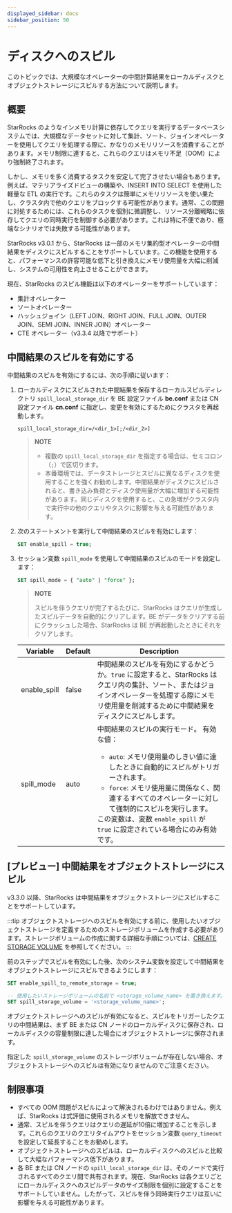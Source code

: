 ```yaml
---
displayed_sidebar: docs
sidebar_position: 50
---
```


# ディスクへのスピル

このトピックでは、大規模なオペレーターの中間計算結果をローカルディスクとオブジェクトストレージにスピルする方法について説明します。

## 概要

StarRocks のようなインメモリ計算に依存してクエリを実行するデータベースシステムでは、大規模なデータセットに対して集計、ソート、ジョインオペレーターを使用してクエリを処理する際に、かなりのメモリリソースを消費することがあります。メモリ制限に達すると、これらのクエリはメモリ不足（OOM）により強制終了されます。

しかし、メモリを多く消費するタスクを安定して完了させたい場合もあります。例えば、マテリアライズドビューの構築や、INSERT INTO SELECT を使用した軽量な ETL の実行です。これらのタスクは簡単にメモリリソースを使い果たし、クラスタ内で他のクエリをブロックする可能性があります。通常、この問題に対処するためには、これらのタスクを個別に微調整し、リソース分離戦略に依存してクエリの同時実行を制御する必要があります。これは特に不便であり、極端なシナリオでは失敗する可能性があります。

StarRocks v3.0.1 から、StarRocks は一部のメモリ集約型オペレーターの中間結果をディスクにスピルすることをサポートしています。この機能を使用すると、パフォーマンスの許容可能な低下と引き換えにメモリ使用量を大幅に削減し、システムの可用性を向上させることができます。

現在、StarRocks のスピル機能は以下のオペレーターをサポートしています：

- 集計オペレーター
- ソートオペレーター
- ハッシュジョイン（LEFT JOIN、RIGHT JOIN、FULL JOIN、OUTER JOIN、SEMI JOIN、INNER JOIN）オペレーター
- CTE オペレーター（v3.3.4 以降でサポート）

## 中間結果のスピルを有効にする

中間結果のスピルを有効にするには、次の手順に従います：

1. ローカルディスクにスピルされた中間結果を保存するローカルスピルディレクトリ `spill_local_storage_dir` を BE 設定ファイル **be.conf** または CN 設定ファイル **cn.conf** に指定し、変更を有効にするためにクラスタを再起動します。

   ```Properties
   spill_local_storage_dir=/<dir_1>[;/<dir_2>]
   ```

   > **NOTE**
   >
   > - 複数の `spill_local_storage_dir` を指定する場合は、セミコロン（`;`）で区切ります。
   > - 本番環境では、データストレージとスピルに異なるディスクを使用することを強くお勧めします。中間結果がディスクにスピルされると、書き込み負荷とディスク使用量が大幅に増加する可能性があります。同じディスクを使用すると、この急増がクラスタ内で実行中の他のクエリやタスクに影響を与える可能性があります。

2. 次のステートメントを実行して中間結果のスピルを有効にします：

   ```SQL
   SET enable_spill = true;
   ```

3. セッション変数 `spill_mode` を使用して中間結果のスピルのモードを設定します：

   ```SQL
   SET spill_mode = { "auto" | "force" };
   ```

   > **NOTE**
   >
   > スピルを伴うクエリが完了するたびに、StarRocks はクエリが生成したスピルデータを自動的にクリアします。BE がデータをクリアする前にクラッシュした場合、StarRocks は BE が再起動したときにそれをクリアします。

   | **Variable** | **Default** | **Description**                                              |
   | ------------ | ----------- | ------------------------------------------------------------ |
   | enable_spill | false       | 中間結果のスピルを有効にするかどうか。`true` に設定すると、StarRocks はクエリ内の集計、ソート、またはジョインオペレーターを処理する際にメモリ使用量を削減するために中間結果をディスクにスピルします。 |
   | spill_mode   | auto        | 中間結果のスピルの実行モード。 有効な値：<ul><li>`auto`: メモリ使用量のしきい値に達したときに自動的にスピルがトリガーされます。</li><li>`force`: メモリ使用量に関係なく、関連するすべてのオペレーターに対して強制的にスピルを実行します。</li></ul>この変数は、変数 `enable_spill` が `true` に設定されている場合にのみ有効です。 |

## [プレビュー] 中間結果をオブジェクトストレージにスピル

v3.3.0 以降、StarRocks は中間結果をオブジェクトストレージにスピルすることをサポートしています。

:::tip
オブジェクトストレージへのスピルを有効にする前に、使用したいオブジェクトストレージを定義するためのストレージボリュームを作成する必要があります。ストレージボリュームの作成に関する詳細な手順については、[CREATE STORAGE VOLUME](../../../sql-reference/sql-statements/cluster-management/storage_volume/CREATE_STORAGE_VOLUME.md) を参照してください。
:::

前のステップでスピルを有効にした後、次のシステム変数を設定して中間結果をオブジェクトストレージにスピルできるようにします：

```SQL
SET enable_spill_to_remote_storage = true;

-- 使用したいストレージボリュームの名前で <storage_volume_name> を置き換えます。
SET spill_storage_volume = '<storage_volume_name>';
```

オブジェクトストレージへのスピルが有効になると、スピルをトリガーしたクエリの中間結果は、まず BE または CN ノードのローカルディスクに保存され、ローカルディスクの容量制限に達した場合にオブジェクトストレージに保存されます。

指定した `spill_storage_volume` のストレージボリュームが存在しない場合、オブジェクトストレージへのスピルは有効になりませんのでご注意ください。

## 制限事項

- すべての OOM 問題がスピルによって解決されるわけではありません。例えば、StarRocks は式評価に使用されるメモリを解放できません。
- 通常、スピルを伴うクエリはクエリの遅延が10倍に増加することを示します。これらのクエリのクエリタイムアウトをセッション変数 `query_timeout` を設定して延長することをお勧めします。
- オブジェクトストレージへのスピルは、ローカルディスクへのスピルと比較して大幅なパフォーマンス低下があります。
- 各 BE または CN ノードの `spill_local_storage_dir` は、そのノードで実行されるすべてのクエリ間で共有されます。現在、StarRocks は各クエリごとにローカルディスクへのスピルデータのサイズ制限を個別に設定することをサポートしていません。したがって、スピルを伴う同時実行クエリは互いに影響を与える可能性があります。
